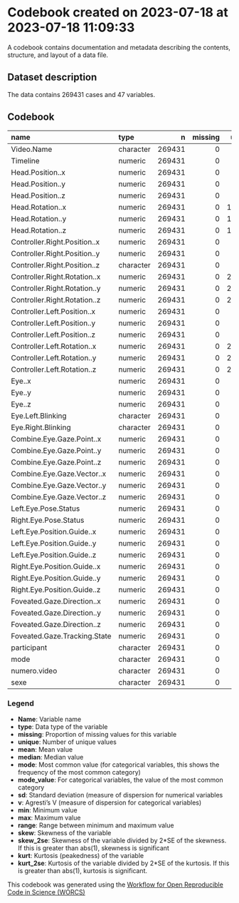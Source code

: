 Codebook created on 2023-07-18 at 2023-07-18 11:09:33
================

A codebook contains documentation and metadata describing the contents,
structure, and layout of a data file.

## Dataset description

The data contains 269431 cases and 47 variables.

## Codebook

<table>
<thead>
<tr>
<th style="text-align:left;">
name
</th>
<th style="text-align:left;">
type
</th>
<th style="text-align:right;">
n
</th>
<th style="text-align:right;">
missing
</th>
<th style="text-align:right;">
unique
</th>
<th style="text-align:right;">
mean
</th>
<th style="text-align:right;">
median
</th>
<th style="text-align:right;">
mode
</th>
<th style="text-align:left;">
mode_value
</th>
<th style="text-align:right;">
sd
</th>
<th style="text-align:right;">
v
</th>
<th style="text-align:right;">
min
</th>
<th style="text-align:right;">
max
</th>
<th style="text-align:right;">
range
</th>
<th style="text-align:right;">
skew
</th>
<th style="text-align:right;">
skew_2se
</th>
<th style="text-align:right;">
kurt
</th>
<th style="text-align:right;">
kurt_2se
</th>
</tr>
</thead>
<tbody>
<tr>
<td style="text-align:left;">
Video.Name
</td>
<td style="text-align:left;">
character
</td>
<td style="text-align:right;">
269431
</td>
<td style="text-align:right;">
0
</td>
<td style="text-align:right;">
161
</td>
<td style="text-align:right;">
</td>
<td style="text-align:right;">
</td>
<td style="text-align:right;">
4267.00
</td>
<td style="text-align:left;">
Boxe_EPreN3_360_Testing_N1_S18_U
</td>
<td style="text-align:right;">
</td>
<td style="text-align:right;">
0.99
</td>
<td style="text-align:right;">
</td>
<td style="text-align:right;">
</td>
<td style="text-align:right;">
</td>
<td style="text-align:right;">
</td>
<td style="text-align:right;">
</td>
<td style="text-align:right;">
</td>
<td style="text-align:right;">
</td>
</tr>
<tr>
<td style="text-align:left;">
Timeline
</td>
<td style="text-align:left;">
numeric
</td>
<td style="text-align:right;">
269431
</td>
<td style="text-align:right;">
0
</td>
<td style="text-align:right;">
419
</td>
<td style="text-align:right;">
2.00
</td>
<td style="text-align:right;">
1.78
</td>
<td style="text-align:right;">
1.78
</td>
<td style="text-align:left;">
</td>
<td style="text-align:right;">
1.38
</td>
<td style="text-align:right;">
</td>
<td style="text-align:right;">
0.00
</td>
<td style="text-align:right;">
8.36
</td>
<td style="text-align:right;">
8.36
</td>
<td style="text-align:right;">
0.73
</td>
<td style="text-align:right;">
77.19
</td>
<td style="text-align:right;">
0.13
</td>
<td style="text-align:right;">
6.78
</td>
</tr>
<tr>
<td style="text-align:left;">
Head.Position..x
</td>
<td style="text-align:left;">
numeric
</td>
<td style="text-align:right;">
269431
</td>
<td style="text-align:right;">
0
</td>
<td style="text-align:right;">
17847
</td>
<td style="text-align:right;">
0.01
</td>
<td style="text-align:right;">
-0.02
</td>
<td style="text-align:right;">
-0.02
</td>
<td style="text-align:left;">
</td>
<td style="text-align:right;">
0.33
</td>
<td style="text-align:right;">
</td>
<td style="text-align:right;">
-1.03
</td>
<td style="text-align:right;">
1.47
</td>
<td style="text-align:right;">
2.49
</td>
<td style="text-align:right;">
0.31
</td>
<td style="text-align:right;">
33.05
</td>
<td style="text-align:right;">
0.24
</td>
<td style="text-align:right;">
12.79
</td>
</tr>
<tr>
<td style="text-align:left;">
Head.Position..y
</td>
<td style="text-align:left;">
numeric
</td>
<td style="text-align:right;">
269431
</td>
<td style="text-align:right;">
0
</td>
<td style="text-align:right;">
12330
</td>
<td style="text-align:right;">
1.26
</td>
<td style="text-align:right;">
1.19
</td>
<td style="text-align:right;">
1.19
</td>
<td style="text-align:left;">
</td>
<td style="text-align:right;">
0.27
</td>
<td style="text-align:right;">
</td>
<td style="text-align:right;">
0.21
</td>
<td style="text-align:right;">
1.78
</td>
<td style="text-align:right;">
1.57
</td>
<td style="text-align:right;">
0.23
</td>
<td style="text-align:right;">
24.72
</td>
<td style="text-align:right;">
-0.70
</td>
<td style="text-align:right;">
-36.91
</td>
</tr>
<tr>
<td style="text-align:left;">
Head.Position..z
</td>
<td style="text-align:left;">
numeric
</td>
<td style="text-align:right;">
269431
</td>
<td style="text-align:right;">
0
</td>
<td style="text-align:right;">
18037
</td>
<td style="text-align:right;">
-0.17
</td>
<td style="text-align:right;">
-0.13
</td>
<td style="text-align:right;">
-0.13
</td>
<td style="text-align:left;">
</td>
<td style="text-align:right;">
0.32
</td>
<td style="text-align:right;">
</td>
<td style="text-align:right;">
-1.61
</td>
<td style="text-align:right;">
0.84
</td>
<td style="text-align:right;">
2.45
</td>
<td style="text-align:right;">
-0.41
</td>
<td style="text-align:right;">
-43.95
</td>
<td style="text-align:right;">
0.33
</td>
<td style="text-align:right;">
17.24
</td>
</tr>
<tr>
<td style="text-align:left;">
Head.Rotation..x
</td>
<td style="text-align:left;">
numeric
</td>
<td style="text-align:right;">
269431
</td>
<td style="text-align:right;">
0
</td>
<td style="text-align:right;">
175164
</td>
<td style="text-align:right;">
31.25
</td>
<td style="text-align:right;">
13.80
</td>
<td style="text-align:right;">
13.80
</td>
<td style="text-align:left;">
</td>
<td style="text-align:right;">
74.91
</td>
<td style="text-align:right;">
</td>
<td style="text-align:right;">
-0.01
</td>
<td style="text-align:right;">
359.99
</td>
<td style="text-align:right;">
360.00
</td>
<td style="text-align:right;">
4.05
</td>
<td style="text-align:right;">
428.62
</td>
<td style="text-align:right;">
14.56
</td>
<td style="text-align:right;">
771.51
</td>
</tr>
<tr>
<td style="text-align:left;">
Head.Rotation..y
</td>
<td style="text-align:left;">
numeric
</td>
<td style="text-align:right;">
269431
</td>
<td style="text-align:right;">
0
</td>
<td style="text-align:right;">
182797
</td>
<td style="text-align:right;">
106.93
</td>
<td style="text-align:right;">
12.21
</td>
<td style="text-align:right;">
12.21
</td>
<td style="text-align:left;">
</td>
<td style="text-align:right;">
155.04
</td>
<td style="text-align:right;">
</td>
<td style="text-align:right;">
-0.01
</td>
<td style="text-align:right;">
359.99
</td>
<td style="text-align:right;">
360.00
</td>
<td style="text-align:right;">
0.97
</td>
<td style="text-align:right;">
102.95
</td>
<td style="text-align:right;">
-1.04
</td>
<td style="text-align:right;">
-55.23
</td>
</tr>
<tr>
<td style="text-align:left;">
Head.Rotation..z
</td>
<td style="text-align:left;">
numeric
</td>
<td style="text-align:right;">
269431
</td>
<td style="text-align:right;">
0
</td>
<td style="text-align:right;">
140213
</td>
<td style="text-align:right;">
243.95
</td>
<td style="text-align:right;">
354.32
</td>
<td style="text-align:right;">
354.32
</td>
<td style="text-align:left;">
</td>
<td style="text-align:right;">
162.75
</td>
<td style="text-align:right;">
</td>
<td style="text-align:right;">
-0.01
</td>
<td style="text-align:right;">
359.99
</td>
<td style="text-align:right;">
360.00
</td>
<td style="text-align:right;">
-0.79
</td>
<td style="text-align:right;">
-84.13
</td>
<td style="text-align:right;">
-1.36
</td>
<td style="text-align:right;">
-72.07
</td>
</tr>
<tr>
<td style="text-align:left;">
Controller.Right.Position..x
</td>
<td style="text-align:left;">
numeric
</td>
<td style="text-align:right;">
269431
</td>
<td style="text-align:right;">
0
</td>
<td style="text-align:right;">
17188
</td>
<td style="text-align:right;">
0.08
</td>
<td style="text-align:right;">
0.05
</td>
<td style="text-align:right;">
0.05
</td>
<td style="text-align:left;">
</td>
<td style="text-align:right;">
0.32
</td>
<td style="text-align:right;">
</td>
<td style="text-align:right;">
-0.91
</td>
<td style="text-align:right;">
1.48
</td>
<td style="text-align:right;">
2.40
</td>
<td style="text-align:right;">
0.30
</td>
<td style="text-align:right;">
32.25
</td>
<td style="text-align:right;">
0.19
</td>
<td style="text-align:right;">
10.07
</td>
</tr>
<tr>
<td style="text-align:left;">
Controller.Right.Position..y
</td>
<td style="text-align:left;">
numeric
</td>
<td style="text-align:right;">
269431
</td>
<td style="text-align:right;">
0
</td>
<td style="text-align:right;">
13445
</td>
<td style="text-align:right;">
1.04
</td>
<td style="text-align:right;">
0.97
</td>
<td style="text-align:right;">
0.97
</td>
<td style="text-align:left;">
</td>
<td style="text-align:right;">
0.29
</td>
<td style="text-align:right;">
</td>
<td style="text-align:right;">
-0.64
</td>
<td style="text-align:right;">
1.69
</td>
<td style="text-align:right;">
2.34
</td>
<td style="text-align:right;">
-0.43
</td>
<td style="text-align:right;">
-46.09
</td>
<td style="text-align:right;">
2.83
</td>
<td style="text-align:right;">
149.76
</td>
</tr>
<tr>
<td style="text-align:left;">
Controller.Right.Position..z
</td>
<td style="text-align:left;">
character
</td>
<td style="text-align:right;">
269431
</td>
<td style="text-align:right;">
0
</td>
<td style="text-align:right;">
19358
</td>
<td style="text-align:right;">
</td>
<td style="text-align:right;">
</td>
<td style="text-align:right;">
82.00
</td>
<td style="text-align:left;">
-0.0214
</td>
<td style="text-align:right;">
</td>
<td style="text-align:right;">
1.00
</td>
<td style="text-align:right;">
</td>
<td style="text-align:right;">
</td>
<td style="text-align:right;">
</td>
<td style="text-align:right;">
</td>
<td style="text-align:right;">
</td>
<td style="text-align:right;">
</td>
<td style="text-align:right;">
</td>
</tr>
<tr>
<td style="text-align:left;">
Controller.Right.Rotation..x
</td>
<td style="text-align:left;">
numeric
</td>
<td style="text-align:right;">
269431
</td>
<td style="text-align:right;">
0
</td>
<td style="text-align:right;">
221404
</td>
<td style="text-align:right;">
302.77
</td>
<td style="text-align:right;">
306.15
</td>
<td style="text-align:right;">
306.15
</td>
<td style="text-align:left;">
</td>
<td style="text-align:right;">
42.69
</td>
<td style="text-align:right;">
</td>
<td style="text-align:right;">
0.00
</td>
<td style="text-align:right;">
359.99
</td>
<td style="text-align:right;">
360.00
</td>
<td style="text-align:right;">
-5.01
</td>
<td style="text-align:right;">
-530.43
</td>
<td style="text-align:right;">
30.06
</td>
<td style="text-align:right;">
1592.65
</td>
</tr>
<tr>
<td style="text-align:left;">
Controller.Right.Rotation..y
</td>
<td style="text-align:left;">
numeric
</td>
<td style="text-align:right;">
269431
</td>
<td style="text-align:right;">
0
</td>
<td style="text-align:right;">
237943
</td>
<td style="text-align:right;">
197.70
</td>
<td style="text-align:right;">
294.12
</td>
<td style="text-align:right;">
294.12
</td>
<td style="text-align:left;">
</td>
<td style="text-align:right;">
153.22
</td>
<td style="text-align:right;">
</td>
<td style="text-align:right;">
-0.01
</td>
<td style="text-align:right;">
359.99
</td>
<td style="text-align:right;">
360.00
</td>
<td style="text-align:right;">
-0.24
</td>
<td style="text-align:right;">
-25.95
</td>
<td style="text-align:right;">
-1.84
</td>
<td style="text-align:right;">
-97.38
</td>
</tr>
<tr>
<td style="text-align:left;">
Controller.Right.Rotation..z
</td>
<td style="text-align:left;">
numeric
</td>
<td style="text-align:right;">
269431
</td>
<td style="text-align:right;">
0
</td>
<td style="text-align:right;">
229524
</td>
<td style="text-align:right;">
192.86
</td>
<td style="text-align:right;">
287.46
</td>
<td style="text-align:right;">
287.46
</td>
<td style="text-align:left;">
</td>
<td style="text-align:right;">
157.52
</td>
<td style="text-align:right;">
</td>
<td style="text-align:right;">
0.00
</td>
<td style="text-align:right;">
359.99
</td>
<td style="text-align:right;">
360.00
</td>
<td style="text-align:right;">
-0.12
</td>
<td style="text-align:right;">
-12.61
</td>
<td style="text-align:right;">
-1.90
</td>
<td style="text-align:right;">
-100.44
</td>
</tr>
<tr>
<td style="text-align:left;">
Controller.Left.Position..x
</td>
<td style="text-align:left;">
numeric
</td>
<td style="text-align:right;">
269431
</td>
<td style="text-align:right;">
0
</td>
<td style="text-align:right;">
17975
</td>
<td style="text-align:right;">
-0.04
</td>
<td style="text-align:right;">
-0.07
</td>
<td style="text-align:right;">
-0.07
</td>
<td style="text-align:left;">
</td>
<td style="text-align:right;">
0.33
</td>
<td style="text-align:right;">
</td>
<td style="text-align:right;">
-1.04
</td>
<td style="text-align:right;">
1.41
</td>
<td style="text-align:right;">
2.45
</td>
<td style="text-align:right;">
0.29
</td>
<td style="text-align:right;">
31.15
</td>
<td style="text-align:right;">
0.25
</td>
<td style="text-align:right;">
13.47
</td>
</tr>
<tr>
<td style="text-align:left;">
Controller.Left.Position..y
</td>
<td style="text-align:left;">
numeric
</td>
<td style="text-align:right;">
269431
</td>
<td style="text-align:right;">
0
</td>
<td style="text-align:right;">
12789
</td>
<td style="text-align:right;">
1.06
</td>
<td style="text-align:right;">
0.97
</td>
<td style="text-align:right;">
0.97
</td>
<td style="text-align:left;">
</td>
<td style="text-align:right;">
0.27
</td>
<td style="text-align:right;">
</td>
<td style="text-align:right;">
0.04
</td>
<td style="text-align:right;">
1.68
</td>
<td style="text-align:right;">
1.65
</td>
<td style="text-align:right;">
0.40
</td>
<td style="text-align:right;">
42.54
</td>
<td style="text-align:right;">
-0.80
</td>
<td style="text-align:right;">
-42.24
</td>
</tr>
<tr>
<td style="text-align:left;">
Controller.Left.Position..z
</td>
<td style="text-align:left;">
numeric
</td>
<td style="text-align:right;">
269431
</td>
<td style="text-align:right;">
0
</td>
<td style="text-align:right;">
17957
</td>
<td style="text-align:right;">
-0.03
</td>
<td style="text-align:right;">
0.00
</td>
<td style="text-align:right;">
0.00
</td>
<td style="text-align:left;">
</td>
<td style="text-align:right;">
0.32
</td>
<td style="text-align:right;">
</td>
<td style="text-align:right;">
-1.55
</td>
<td style="text-align:right;">
0.90
</td>
<td style="text-align:right;">
2.46
</td>
<td style="text-align:right;">
-0.52
</td>
<td style="text-align:right;">
-54.87
</td>
<td style="text-align:right;">
0.61
</td>
<td style="text-align:right;">
32.36
</td>
</tr>
<tr>
<td style="text-align:left;">
Controller.Left.Rotation..x
</td>
<td style="text-align:left;">
numeric
</td>
<td style="text-align:right;">
269431
</td>
<td style="text-align:right;">
0
</td>
<td style="text-align:right;">
219331
</td>
<td style="text-align:right;">
309.17
</td>
<td style="text-align:right;">
308.85
</td>
<td style="text-align:right;">
308.85
</td>
<td style="text-align:left;">
</td>
<td style="text-align:right;">
30.57
</td>
<td style="text-align:right;">
</td>
<td style="text-align:right;">
0.00
</td>
<td style="text-align:right;">
359.97
</td>
<td style="text-align:right;">
359.97
</td>
<td style="text-align:right;">
-6.18
</td>
<td style="text-align:right;">
-654.89
</td>
<td style="text-align:right;">
58.78
</td>
<td style="text-align:right;">
3114.16
</td>
</tr>
<tr>
<td style="text-align:left;">
Controller.Left.Rotation..y
</td>
<td style="text-align:left;">
numeric
</td>
<td style="text-align:right;">
269431
</td>
<td style="text-align:right;">
0
</td>
<td style="text-align:right;">
239181
</td>
<td style="text-align:right;">
124.37
</td>
<td style="text-align:right;">
43.80
</td>
<td style="text-align:right;">
43.80
</td>
<td style="text-align:left;">
</td>
<td style="text-align:right;">
140.23
</td>
<td style="text-align:right;">
</td>
<td style="text-align:right;">
-0.01
</td>
<td style="text-align:right;">
359.99
</td>
<td style="text-align:right;">
360.00
</td>
<td style="text-align:right;">
0.82
</td>
<td style="text-align:right;">
86.47
</td>
<td style="text-align:right;">
-1.16
</td>
<td style="text-align:right;">
-61.28
</td>
</tr>
<tr>
<td style="text-align:left;">
Controller.Left.Rotation..z
</td>
<td style="text-align:left;">
numeric
</td>
<td style="text-align:right;">
269431
</td>
<td style="text-align:right;">
0
</td>
<td style="text-align:right;">
232426
</td>
<td style="text-align:right;">
177.67
</td>
<td style="text-align:right;">
193.56
</td>
<td style="text-align:right;">
193.56
</td>
<td style="text-align:left;">
</td>
<td style="text-align:right;">
156.78
</td>
<td style="text-align:right;">
</td>
<td style="text-align:right;">
-0.01
</td>
<td style="text-align:right;">
359.99
</td>
<td style="text-align:right;">
360.00
</td>
<td style="text-align:right;">
0.01
</td>
<td style="text-align:right;">
1.47
</td>
<td style="text-align:right;">
-1.90
</td>
<td style="text-align:right;">
-100.58
</td>
</tr>
<tr>
<td style="text-align:left;">
Eye..x
</td>
<td style="text-align:left;">
numeric
</td>
<td style="text-align:right;">
269431
</td>
<td style="text-align:right;">
0
</td>
<td style="text-align:right;">
14954
</td>
<td style="text-align:right;">
-0.04
</td>
<td style="text-align:right;">
-0.03
</td>
<td style="text-align:right;">
-0.03
</td>
<td style="text-align:left;">
</td>
<td style="text-align:right;">
0.21
</td>
<td style="text-align:right;">
</td>
<td style="text-align:right;">
-1.18
</td>
<td style="text-align:right;">
1.23
</td>
<td style="text-align:right;">
2.42
</td>
<td style="text-align:right;">
-0.14
</td>
<td style="text-align:right;">
-14.76
</td>
<td style="text-align:right;">
2.41
</td>
<td style="text-align:right;">
127.46
</td>
</tr>
<tr>
<td style="text-align:left;">
Eye..y
</td>
<td style="text-align:left;">
numeric
</td>
<td style="text-align:right;">
269431
</td>
<td style="text-align:right;">
0
</td>
<td style="text-align:right;">
15323
</td>
<td style="text-align:right;">
0.29
</td>
<td style="text-align:right;">
0.31
</td>
<td style="text-align:right;">
0.31
</td>
<td style="text-align:left;">
</td>
<td style="text-align:right;">
0.25
</td>
<td style="text-align:right;">
</td>
<td style="text-align:right;">
-1.14
</td>
<td style="text-align:right;">
1.24
</td>
<td style="text-align:right;">
2.38
</td>
<td style="text-align:right;">
-0.54
</td>
<td style="text-align:right;">
-56.74
</td>
<td style="text-align:right;">
0.79
</td>
<td style="text-align:right;">
41.81
</td>
</tr>
<tr>
<td style="text-align:left;">
Eye..z
</td>
<td style="text-align:left;">
numeric
</td>
<td style="text-align:right;">
269431
</td>
<td style="text-align:right;">
0
</td>
<td style="text-align:right;">
6411
</td>
<td style="text-align:right;">
1.90
</td>
<td style="text-align:right;">
1.98
</td>
<td style="text-align:right;">
1.98
</td>
<td style="text-align:left;">
</td>
<td style="text-align:right;">
0.35
</td>
<td style="text-align:right;">
</td>
<td style="text-align:right;">
-1.67
</td>
<td style="text-align:right;">
2.06
</td>
<td style="text-align:right;">
3.72
</td>
<td style="text-align:right;">
-4.91
</td>
<td style="text-align:right;">
-519.88
</td>
<td style="text-align:right;">
23.02
</td>
<td style="text-align:right;">
1219.47
</td>
</tr>
<tr>
<td style="text-align:left;">
Eye.Left.Blinking
</td>
<td style="text-align:left;">
character
</td>
<td style="text-align:right;">
269431
</td>
<td style="text-align:right;">
0
</td>
<td style="text-align:right;">
2
</td>
<td style="text-align:right;">
</td>
<td style="text-align:right;">
</td>
<td style="text-align:right;">
269431.00
</td>
<td style="text-align:left;">
True
</td>
<td style="text-align:right;">
</td>
<td style="text-align:right;">
0.00
</td>
<td style="text-align:right;">
</td>
<td style="text-align:right;">
</td>
<td style="text-align:right;">
</td>
<td style="text-align:right;">
</td>
<td style="text-align:right;">
</td>
<td style="text-align:right;">
</td>
<td style="text-align:right;">
</td>
</tr>
<tr>
<td style="text-align:left;">
Eye.Right.Blinking
</td>
<td style="text-align:left;">
character
</td>
<td style="text-align:right;">
269431
</td>
<td style="text-align:right;">
0
</td>
<td style="text-align:right;">
2
</td>
<td style="text-align:right;">
</td>
<td style="text-align:right;">
</td>
<td style="text-align:right;">
269431.00
</td>
<td style="text-align:left;">
True
</td>
<td style="text-align:right;">
</td>
<td style="text-align:right;">
0.00
</td>
<td style="text-align:right;">
</td>
<td style="text-align:right;">
</td>
<td style="text-align:right;">
</td>
<td style="text-align:right;">
</td>
<td style="text-align:right;">
</td>
<td style="text-align:right;">
</td>
<td style="text-align:right;">
</td>
</tr>
<tr>
<td style="text-align:left;">
Combine.Eye.Gaze.Point..x
</td>
<td style="text-align:left;">
numeric
</td>
<td style="text-align:right;">
269431
</td>
<td style="text-align:right;">
0
</td>
<td style="text-align:right;">
801
</td>
<td style="text-align:right;">
0.00
</td>
<td style="text-align:right;">
0.00
</td>
<td style="text-align:right;">
0.00
</td>
<td style="text-align:left;">
</td>
<td style="text-align:right;">
0.02
</td>
<td style="text-align:right;">
</td>
<td style="text-align:right;">
-0.04
</td>
<td style="text-align:right;">
0.04
</td>
<td style="text-align:right;">
0.08
</td>
<td style="text-align:right;">
0.02
</td>
<td style="text-align:right;">
1.73
</td>
<td style="text-align:right;">
-0.35
</td>
<td style="text-align:right;">
-18.33
</td>
</tr>
<tr>
<td style="text-align:left;">
Combine.Eye.Gaze.Point..y
</td>
<td style="text-align:left;">
numeric
</td>
<td style="text-align:right;">
269431
</td>
<td style="text-align:right;">
0
</td>
<td style="text-align:right;">
276
</td>
<td style="text-align:right;">
0.00
</td>
<td style="text-align:right;">
0.00
</td>
<td style="text-align:right;">
0.00
</td>
<td style="text-align:left;">
</td>
<td style="text-align:right;">
0.00
</td>
<td style="text-align:right;">
</td>
<td style="text-align:right;">
-0.02
</td>
<td style="text-align:right;">
0.01
</td>
<td style="text-align:right;">
0.03
</td>
<td style="text-align:right;">
0.39
</td>
<td style="text-align:right;">
41.36
</td>
<td style="text-align:right;">
-0.14
</td>
<td style="text-align:right;">
-7.62
</td>
</tr>
<tr>
<td style="text-align:left;">
Combine.Eye.Gaze.Point..z
</td>
<td style="text-align:left;">
numeric
</td>
<td style="text-align:right;">
269431
</td>
<td style="text-align:right;">
0
</td>
<td style="text-align:right;">
538
</td>
<td style="text-align:right;">
0.02
</td>
<td style="text-align:right;">
0.03
</td>
<td style="text-align:right;">
0.03
</td>
<td style="text-align:left;">
</td>
<td style="text-align:right;">
0.01
</td>
<td style="text-align:right;">
</td>
<td style="text-align:right;">
-0.03
</td>
<td style="text-align:right;">
0.09
</td>
<td style="text-align:right;">
0.13
</td>
<td style="text-align:right;">
-1.55
</td>
<td style="text-align:right;">
-163.75
</td>
<td style="text-align:right;">
10.23
</td>
<td style="text-align:right;">
541.96
</td>
</tr>
<tr>
<td style="text-align:left;">
Combine.Eye.Gaze.Vector..x
</td>
<td style="text-align:left;">
numeric
</td>
<td style="text-align:right;">
269431
</td>
<td style="text-align:right;">
0
</td>
<td style="text-align:right;">
8622
</td>
<td style="text-align:right;">
-0.02
</td>
<td style="text-align:right;">
-0.01
</td>
<td style="text-align:right;">
-0.01
</td>
<td style="text-align:left;">
</td>
<td style="text-align:right;">
0.10
</td>
<td style="text-align:right;">
</td>
<td style="text-align:right;">
-0.63
</td>
<td style="text-align:right;">
0.62
</td>
<td style="text-align:right;">
1.25
</td>
<td style="text-align:right;">
-0.16
</td>
<td style="text-align:right;">
-17.04
</td>
<td style="text-align:right;">
2.69
</td>
<td style="text-align:right;">
142.25
</td>
</tr>
<tr>
<td style="text-align:left;">
Combine.Eye.Gaze.Vector..y
</td>
<td style="text-align:left;">
numeric
</td>
<td style="text-align:right;">
269431
</td>
<td style="text-align:right;">
0
</td>
<td style="text-align:right;">
8615
</td>
<td style="text-align:right;">
0.14
</td>
<td style="text-align:right;">
0.16
</td>
<td style="text-align:right;">
0.16
</td>
<td style="text-align:left;">
</td>
<td style="text-align:right;">
0.13
</td>
<td style="text-align:right;">
</td>
<td style="text-align:right;">
-0.63
</td>
<td style="text-align:right;">
0.63
</td>
<td style="text-align:right;">
1.26
</td>
<td style="text-align:right;">
-0.56
</td>
<td style="text-align:right;">
-59.23
</td>
<td style="text-align:right;">
0.94
</td>
<td style="text-align:right;">
49.59
</td>
</tr>
<tr>
<td style="text-align:left;">
Combine.Eye.Gaze.Vector..z
</td>
<td style="text-align:left;">
numeric
</td>
<td style="text-align:right;">
269431
</td>
<td style="text-align:right;">
0
</td>
<td style="text-align:right;">
1871
</td>
<td style="text-align:right;">
0.94
</td>
<td style="text-align:right;">
0.98
</td>
<td style="text-align:right;">
0.98
</td>
<td style="text-align:left;">
</td>
<td style="text-align:right;">
0.18
</td>
<td style="text-align:right;">
</td>
<td style="text-align:right;">
-0.99
</td>
<td style="text-align:right;">
1.00
</td>
<td style="text-align:right;">
1.99
</td>
<td style="text-align:right;">
-5.04
</td>
<td style="text-align:right;">
-534.12
</td>
<td style="text-align:right;">
24.00
</td>
<td style="text-align:right;">
1271.47
</td>
</tr>
<tr>
<td style="text-align:left;">
Left.Eye.Pose.Status
</td>
<td style="text-align:left;">
numeric
</td>
<td style="text-align:right;">
269431
</td>
<td style="text-align:right;">
0
</td>
<td style="text-align:right;">
5
</td>
<td style="text-align:right;">
49.97
</td>
<td style="text-align:right;">
52.00
</td>
<td style="text-align:right;">
52.00
</td>
<td style="text-align:left;">
</td>
<td style="text-align:right;">
9.95
</td>
<td style="text-align:right;">
</td>
<td style="text-align:right;">
0.00
</td>
<td style="text-align:right;">
52.00
</td>
<td style="text-align:right;">
52.00
</td>
<td style="text-align:right;">
-4.76
</td>
<td style="text-align:right;">
-503.89
</td>
<td style="text-align:right;">
20.70
</td>
<td style="text-align:right;">
1096.88
</td>
</tr>
<tr>
<td style="text-align:left;">
Right.Eye.Pose.Status
</td>
<td style="text-align:left;">
numeric
</td>
<td style="text-align:right;">
269431
</td>
<td style="text-align:right;">
0
</td>
<td style="text-align:right;">
5
</td>
<td style="text-align:right;">
49.97
</td>
<td style="text-align:right;">
52.00
</td>
<td style="text-align:right;">
52.00
</td>
<td style="text-align:left;">
</td>
<td style="text-align:right;">
9.95
</td>
<td style="text-align:right;">
</td>
<td style="text-align:right;">
0.00
</td>
<td style="text-align:right;">
52.00
</td>
<td style="text-align:right;">
52.00
</td>
<td style="text-align:right;">
-4.76
</td>
<td style="text-align:right;">
-503.89
</td>
<td style="text-align:right;">
20.70
</td>
<td style="text-align:right;">
1096.88
</td>
</tr>
<tr>
<td style="text-align:left;">
Left.Eye.Position.Guide..x
</td>
<td style="text-align:left;">
numeric
</td>
<td style="text-align:right;">
269431
</td>
<td style="text-align:right;">
0
</td>
<td style="text-align:right;">
4832
</td>
<td style="text-align:right;">
0.51
</td>
<td style="text-align:right;">
0.52
</td>
<td style="text-align:right;">
0.52
</td>
<td style="text-align:left;">
</td>
<td style="text-align:right;">
0.11
</td>
<td style="text-align:right;">
</td>
<td style="text-align:right;">
0.00
</td>
<td style="text-align:right;">
0.89
</td>
<td style="text-align:right;">
0.89
</td>
<td style="text-align:right;">
-2.82
</td>
<td style="text-align:right;">
-298.63
</td>
<td style="text-align:right;">
10.84
</td>
<td style="text-align:right;">
574.27
</td>
</tr>
<tr>
<td style="text-align:left;">
Left.Eye.Position.Guide..y
</td>
<td style="text-align:left;">
numeric
</td>
<td style="text-align:right;">
269431
</td>
<td style="text-align:right;">
0
</td>
<td style="text-align:right;">
6634
</td>
<td style="text-align:right;">
0.53
</td>
<td style="text-align:right;">
0.56
</td>
<td style="text-align:right;">
0.56
</td>
<td style="text-align:left;">
</td>
<td style="text-align:right;">
0.15
</td>
<td style="text-align:right;">
</td>
<td style="text-align:right;">
0.00
</td>
<td style="text-align:right;">
0.95
</td>
<td style="text-align:right;">
0.95
</td>
<td style="text-align:right;">
-1.32
</td>
<td style="text-align:right;">
-140.18
</td>
<td style="text-align:right;">
2.63
</td>
<td style="text-align:right;">
139.23
</td>
</tr>
<tr>
<td style="text-align:left;">
Left.Eye.Position.Guide..z
</td>
<td style="text-align:left;">
numeric
</td>
<td style="text-align:right;">
269431
</td>
<td style="text-align:right;">
0
</td>
<td style="text-align:right;">
1
</td>
<td style="text-align:right;">
0.00
</td>
<td style="text-align:right;">
0.00
</td>
<td style="text-align:right;">
0.00
</td>
<td style="text-align:left;">
</td>
<td style="text-align:right;">
0.00
</td>
<td style="text-align:right;">
</td>
<td style="text-align:right;">
0.00
</td>
<td style="text-align:right;">
0.00
</td>
<td style="text-align:right;">
0.00
</td>
<td style="text-align:right;">
</td>
<td style="text-align:right;">
</td>
<td style="text-align:right;">
</td>
<td style="text-align:right;">
</td>
</tr>
<tr>
<td style="text-align:left;">
Right.Eye.Position.Guide..x
</td>
<td style="text-align:left;">
numeric
</td>
<td style="text-align:right;">
269431
</td>
<td style="text-align:right;">
0
</td>
<td style="text-align:right;">
4832
</td>
<td style="text-align:right;">
0.51
</td>
<td style="text-align:right;">
0.52
</td>
<td style="text-align:right;">
0.52
</td>
<td style="text-align:left;">
</td>
<td style="text-align:right;">
0.11
</td>
<td style="text-align:right;">
</td>
<td style="text-align:right;">
0.00
</td>
<td style="text-align:right;">
0.89
</td>
<td style="text-align:right;">
0.89
</td>
<td style="text-align:right;">
-2.82
</td>
<td style="text-align:right;">
-298.63
</td>
<td style="text-align:right;">
10.84
</td>
<td style="text-align:right;">
574.27
</td>
</tr>
<tr>
<td style="text-align:left;">
Right.Eye.Position.Guide..y
</td>
<td style="text-align:left;">
numeric
</td>
<td style="text-align:right;">
269431
</td>
<td style="text-align:right;">
0
</td>
<td style="text-align:right;">
6634
</td>
<td style="text-align:right;">
0.53
</td>
<td style="text-align:right;">
0.56
</td>
<td style="text-align:right;">
0.56
</td>
<td style="text-align:left;">
</td>
<td style="text-align:right;">
0.15
</td>
<td style="text-align:right;">
</td>
<td style="text-align:right;">
0.00
</td>
<td style="text-align:right;">
0.95
</td>
<td style="text-align:right;">
0.95
</td>
<td style="text-align:right;">
-1.32
</td>
<td style="text-align:right;">
-140.18
</td>
<td style="text-align:right;">
2.63
</td>
<td style="text-align:right;">
139.23
</td>
</tr>
<tr>
<td style="text-align:left;">
Right.Eye.Position.Guide..z
</td>
<td style="text-align:left;">
numeric
</td>
<td style="text-align:right;">
269431
</td>
<td style="text-align:right;">
0
</td>
<td style="text-align:right;">
1
</td>
<td style="text-align:right;">
0.00
</td>
<td style="text-align:right;">
0.00
</td>
<td style="text-align:right;">
0.00
</td>
<td style="text-align:left;">
</td>
<td style="text-align:right;">
0.00
</td>
<td style="text-align:right;">
</td>
<td style="text-align:right;">
0.00
</td>
<td style="text-align:right;">
0.00
</td>
<td style="text-align:right;">
0.00
</td>
<td style="text-align:right;">
</td>
<td style="text-align:right;">
</td>
<td style="text-align:right;">
</td>
<td style="text-align:right;">
</td>
</tr>
<tr>
<td style="text-align:left;">
Foveated.Gaze.Direction..x
</td>
<td style="text-align:left;">
numeric
</td>
<td style="text-align:right;">
269431
</td>
<td style="text-align:right;">
0
</td>
<td style="text-align:right;">
8508
</td>
<td style="text-align:right;">
-0.02
</td>
<td style="text-align:right;">
-0.02
</td>
<td style="text-align:right;">
-0.02
</td>
<td style="text-align:left;">
</td>
<td style="text-align:right;">
0.11
</td>
<td style="text-align:right;">
</td>
<td style="text-align:right;">
-0.50
</td>
<td style="text-align:right;">
0.50
</td>
<td style="text-align:right;">
1.00
</td>
<td style="text-align:right;">
-0.12
</td>
<td style="text-align:right;">
-13.08
</td>
<td style="text-align:right;">
2.09
</td>
<td style="text-align:right;">
110.86
</td>
</tr>
<tr>
<td style="text-align:left;">
Foveated.Gaze.Direction..y
</td>
<td style="text-align:left;">
numeric
</td>
<td style="text-align:right;">
269431
</td>
<td style="text-align:right;">
0
</td>
<td style="text-align:right;">
8469
</td>
<td style="text-align:right;">
0.15
</td>
<td style="text-align:right;">
0.16
</td>
<td style="text-align:right;">
0.16
</td>
<td style="text-align:left;">
</td>
<td style="text-align:right;">
0.13
</td>
<td style="text-align:right;">
</td>
<td style="text-align:right;">
-0.50
</td>
<td style="text-align:right;">
0.50
</td>
<td style="text-align:right;">
1.00
</td>
<td style="text-align:right;">
-0.67
</td>
<td style="text-align:right;">
-70.85
</td>
<td style="text-align:right;">
1.10
</td>
<td style="text-align:right;">
58.14
</td>
</tr>
<tr>
<td style="text-align:left;">
Foveated.Gaze.Direction..z
</td>
<td style="text-align:left;">
numeric
</td>
<td style="text-align:right;">
269431
</td>
<td style="text-align:right;">
0
</td>
<td style="text-align:right;">
1340
</td>
<td style="text-align:right;">
-0.97
</td>
<td style="text-align:right;">
-0.98
</td>
<td style="text-align:right;">
-0.98
</td>
<td style="text-align:left;">
</td>
<td style="text-align:right;">
0.02
</td>
<td style="text-align:right;">
</td>
<td style="text-align:right;">
-1.00
</td>
<td style="text-align:right;">
0.00
</td>
<td style="text-align:right;">
1.00
</td>
<td style="text-align:right;">
5.81
</td>
<td style="text-align:right;">
615.14
</td>
<td style="text-align:right;">
178.86
</td>
<td style="text-align:right;">
9475.36
</td>
</tr>
<tr>
<td style="text-align:left;">
Foveated.Gaze.Tracking.State
</td>
<td style="text-align:left;">
numeric
</td>
<td style="text-align:right;">
269431
</td>
<td style="text-align:right;">
0
</td>
<td style="text-align:right;">
2
</td>
<td style="text-align:right;">
0.07
</td>
<td style="text-align:right;">
0.00
</td>
<td style="text-align:right;">
0.00
</td>
<td style="text-align:left;">
</td>
<td style="text-align:right;">
0.36
</td>
<td style="text-align:right;">
</td>
<td style="text-align:right;">
0.00
</td>
<td style="text-align:right;">
2.00
</td>
<td style="text-align:right;">
2.00
</td>
<td style="text-align:right;">
5.19
</td>
<td style="text-align:right;">
549.48
</td>
<td style="text-align:right;">
24.89
</td>
<td style="text-align:right;">
1318.87
</td>
</tr>
<tr>
<td style="text-align:left;">
participant
</td>
<td style="text-align:left;">
character
</td>
<td style="text-align:right;">
269431
</td>
<td style="text-align:right;">
0
</td>
<td style="text-align:right;">
33
</td>
<td style="text-align:right;">
</td>
<td style="text-align:right;">
</td>
<td style="text-align:right;">
9217.00
</td>
<td style="text-align:left;">
BoxeE1NP08
</td>
<td style="text-align:right;">
</td>
<td style="text-align:right;">
0.97
</td>
<td style="text-align:right;">
</td>
<td style="text-align:right;">
</td>
<td style="text-align:right;">
</td>
<td style="text-align:right;">
</td>
<td style="text-align:right;">
</td>
<td style="text-align:right;">
</td>
<td style="text-align:right;">
</td>
</tr>
<tr>
<td style="text-align:left;">
mode
</td>
<td style="text-align:left;">
character
</td>
<td style="text-align:right;">
269431
</td>
<td style="text-align:right;">
0
</td>
<td style="text-align:right;">
3
</td>
<td style="text-align:right;">
</td>
<td style="text-align:right;">
</td>
<td style="text-align:right;">
156250.00
</td>
<td style="text-align:left;">
360
</td>
<td style="text-align:right;">
</td>
<td style="text-align:right;">
0.49
</td>
<td style="text-align:right;">
</td>
<td style="text-align:right;">
</td>
<td style="text-align:right;">
</td>
<td style="text-align:right;">
</td>
<td style="text-align:right;">
</td>
<td style="text-align:right;">
</td>
<td style="text-align:right;">
</td>
</tr>
<tr>
<td style="text-align:left;">
numero.video
</td>
<td style="text-align:left;">
character
</td>
<td style="text-align:right;">
269431
</td>
<td style="text-align:right;">
0
</td>
<td style="text-align:right;">
81
</td>
<td style="text-align:right;">
</td>
<td style="text-align:right;">
</td>
<td style="text-align:right;">
6844.00
</td>
<td style="text-align:left;">
EPreN1N1S5J
</td>
<td style="text-align:right;">
</td>
<td style="text-align:right;">
0.99
</td>
<td style="text-align:right;">
</td>
<td style="text-align:right;">
</td>
<td style="text-align:right;">
</td>
<td style="text-align:right;">
</td>
<td style="text-align:right;">
</td>
<td style="text-align:right;">
</td>
<td style="text-align:right;">
</td>
</tr>
<tr>
<td style="text-align:left;">
sexe
</td>
<td style="text-align:left;">
character
</td>
<td style="text-align:right;">
269431
</td>
<td style="text-align:right;">
0
</td>
<td style="text-align:right;">
3
</td>
<td style="text-align:right;">
</td>
<td style="text-align:right;">
</td>
<td style="text-align:right;">
136680.00
</td>
<td style="text-align:left;">
M
</td>
<td style="text-align:right;">
</td>
<td style="text-align:right;">
0.50
</td>
<td style="text-align:right;">
</td>
<td style="text-align:right;">
</td>
<td style="text-align:right;">
</td>
<td style="text-align:right;">
</td>
<td style="text-align:right;">
</td>
<td style="text-align:right;">
</td>
<td style="text-align:right;">
</td>
</tr>
</tbody>
</table>

### Legend

- **Name**: Variable name
- **type**: Data type of the variable
- **missing**: Proportion of missing values for this variable
- **unique**: Number of unique values
- **mean**: Mean value
- **median**: Median value
- **mode**: Most common value (for categorical variables, this shows the
  frequency of the most common category)
- **mode_value**: For categorical variables, the value of the most
  common category
- **sd**: Standard deviation (measure of dispersion for numerical
  variables
- **v**: Agresti’s V (measure of dispersion for categorical variables)
- **min**: Minimum value
- **max**: Maximum value
- **range**: Range between minimum and maximum value
- **skew**: Skewness of the variable
- **skew_2se**: Skewness of the variable divided by 2\*SE of the
  skewness. If this is greater than abs(1), skewness is significant
- **kurt**: Kurtosis (peakedness) of the variable
- **kurt_2se**: Kurtosis of the variable divided by 2\*SE of the
  kurtosis. If this is greater than abs(1), kurtosis is significant.

This codebook was generated using the [Workflow for Open Reproducible
Code in Science (WORCS)](https://osf.io/zcvbs/)
